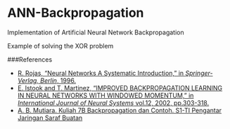 # ANN-Backpropagation

Implementation of Artificial Neural Network Backpropagation

Example of solving the XOR problem

###References
* [R. Rojas, “Neural Networks A Systematic Introduction,” in *Springer-Verlag, Berlin*, 1996.](https://page.mi.fu-berlin.de/rojas/neural/)
* [E. Istook and T. Martinez, “IMPROVED BACKPROPAGATION LEARNING IN NEURAL NETWORKS WITH WINDOWED MOMENTUM,” in *International Journal of Neural Systems* vol.12, 2002, pp.303-318.](http://axon.cs.byu.edu/papers/IstookIJNS)
* [A. B. Mutiara. Kuliah 7B Backpropagation dan Contoh. S1-TI
Pengantar Jaringan Saraf Buatan](http://amutiara.staff.gunadarma.ac.id/Downloads/files/15556/Kuliah_7b_BACKPROPAGATIONS+dan+contoh.pdf)
